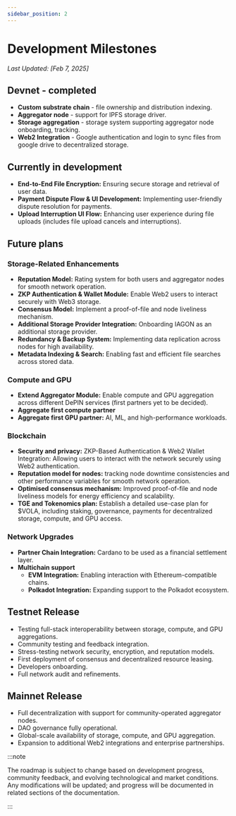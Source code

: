 ```yaml
---
sidebar_position: 2
---
```


# Development Milestones

_Last Updated: [Feb 7, 2025]_

## Devnet - completed

- **Custom substrate chain** - file ownership and distribution indexing.
- **Aggregator node** - support for IPFS storage driver.
- **Storage aggregation** - storage system supporting aggregator node onboarding, tracking.
- **Web2 Integration** - Google authentication and login to sync files from google drive to decentralized storage.

## Currently in development

- **End-to-End File Encryption:** Ensuring secure storage and retrieval of user data.
- **Payment Dispute Flow & UI Development:** Implementing user-friendly dispute resolution for payments.
- **Upload Interruption UI Flow:** Enhancing user experience during file uploads (includes file upload cancels and interruptions).

## Future plans

### Storage-Related Enhancements

- **Reputation Model:** Rating system for both users and aggregator nodes for smooth network operation.
- **ZKP Authentication & Wallet Module:** Enable Web2 users to interact securely with Web3 storage.
- **Consensus Model:** Implement a proof-of-file and node liveliness mechanism.
- **Additional Storage Provider Integration:** Onboarding IAGON as an additional storage provider.
- **Redundancy & Backup System:** Implementing data replication across nodes for high availability.
- **Metadata Indexing & Search:** Enabling fast and efficient file searches across stored data.

### Compute and GPU

- **Extend Aggregator Module:** Enable compute and GPU aggregation across different DePIN services (first partners yet to be decided).
- **Aggregate first compute partner**
- **Aggregate first GPU partner:** AI, ML, and high-performance workloads.

### Blockchain

- **Security and privacy:** ZKP-Based Authentication & Web2 Wallet Integration: Allowing users to interact with the network securely using Web2 authentication.
- **Reputation model for nodes:** tracking node downtime consistencies and other performance variables for smooth network operation.
- **Optimised consensus mechanism:** Improved proof-of-file and node liveliness models for energy efficiency and scalability.
- **TGE and Tokenomics plan:** Establish a detailed use-case plan for $VOLA, including staking, governance, payments for decentralized storage, compute, and GPU access.

### Network Upgrades

- **Partner Chain Integration:** Cardano to be used as a financial settlement layer.
- **Multichain support**
  - **EVM Integration:** Enabling interaction with Ethereum-compatible chains.
  - **Polkadot Integration:** Expanding support to the Polkadot ecosystem.

## Testnet Release

- Testing full-stack interoperability between storage, compute, and GPU aggregations.
- Community testing and feedback integration.
- Stress-testing network security, encryption, and reputation models.
- First deployment of consensus and decentralized resource leasing.
- Developers onboarding.
- Full network audit and refinements.

## Mainnet Release

- Full decentralization with support for community-operated aggregator nodes.
- DAO governance fully operational.
- Global-scale availability of storage, compute, and GPU aggregation.
- Expansion to additional Web2 integrations and enterprise partnerships.

:::note

The roadmap is subject to change based on development progress, community feedback, and evolving technological and market conditions. Any modifications will be updated; and progress will be documented in related sections of the documentation.

:::
